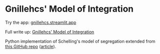 # Gnillehcs' Model of Integration

Try the app: [gnillehcs.streamlit.app](https://gnillehcs.streamlit.app)

Full write up: [Gnillehcs' Model of Integration](https://aidancooper.co.uk/gnillehcs)

Python implementation of Schelling's model of segregation extended from [this GitHub repo](https://github.com/adilmoujahid/streamlit-schelling) ([article](http://adilmoujahid.com/posts/2020/05/streamlit-python-schelling/)).
